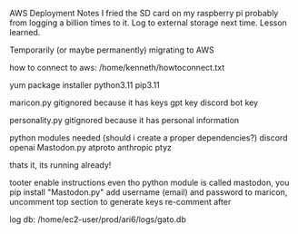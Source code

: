 AWS Deployment Notes
I fried the SD card on my raspberry pi probably from logging a billion times to it. Log to external storage next time. Lesson learned.

Temporarily (or maybe permanently) migrating to AWS

how to connect to aws:
/home/kenneth/howtoconnect.txt

yum package installer
python3.11
pip3.11

maricon.py gitignored because it has keys
gpt key
discord bot key

personality.py gitignored because it has personal information

python modules needed (should i create a proper dependencies?)
discord
openai
Mastodon.py
atproto
anthropic
ptyz

thats it, its running already!

tooter enable instructions
even tho python module is called mastodon, you pip install "Mastodon.py"
add username (email) and password to maricon, uncomment top section to generate keys
re-comment after

log db:
/home/ec2-user/prod/ari6/logs/gato.db